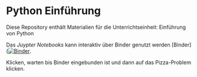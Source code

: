# Python Einführung
Diese Repository enthält Materialien für die Unterrichtseinheit: Einführung von Python

Das *Juypter Notebooks* kann interaktiv über Binder genutzt werden [Binder]([![Binder](https://mybinder.org/badge_logo.svg)](https://mybinder.org/v2/gh/jvb-github/Python/master).

Klicken, warten bis Binder eingebunden ist und dann auf das Pizza-Problem klicken.
